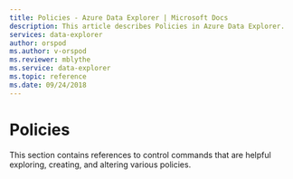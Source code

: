 ```yaml
---
title: Policies - Azure Data Explorer | Microsoft Docs
description: This article describes Policies in Azure Data Explorer.
services: data-explorer
author: orspod
ms.author: v-orspod
ms.reviewer: mblythe
ms.service: data-explorer
ms.topic: reference
ms.date: 09/24/2018
---
```

# Policies

This section contains references to control commands that are helpful exploring, creating, and altering various policies.